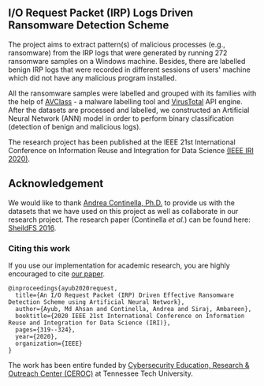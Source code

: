 ## I/O Request Packet (IRP) Logs Driven Ransomware Detection Scheme

The project aims to extract pattern(s) of malicious processes (e.g., ransomware) from the IRP logs that were generated by running 272 ransomware samples on a Windows machine. Besides, there are labelled benign IRP logs that were recorded in different sessions of users' machine which did not have any malicious program installed.

All the ransomware samples were labelled and grouped with its families with the help of [AVClass](https://github.com/malicialab/avclass) - a malware labelling tool and [VirusTotal](https://developers.virustotal.com/reference) API engine. After the datasets are processed and labelled, we constructed an Artificial Neural Network (ANN) model in order to perform binary classification (detection of benign and malicious logs).

The research project has been published at the IEEE 21st International Conference on Information Reuse and Integration for Data Science [(IEEE IRI 2020)](https://homepages.uc.edu/~niunn/IRI20/).


## Acknowledgement

We would like to thank [Andrea Continella, Ph.D.](https://conand.me/) to provide us with the datasets that we have used on this project as well as collaborate in our research project. The research paper (Continella _et al._) can be found here: [SheildFS 2016](https://dl.acm.org/doi/pdf/10.1145/2991079.2991110).


### Citing this work
If you use our implementation for academic research, you are highly encouraged to cite [our paper](https://ieeexplore.ieee.org/document/9191509).

```
@inproceedings{ayub2020request,
  title={An I/O Request Packet (IRP) Driven Effective Ransomware Detection Scheme using Artificial Neural Network},
  author={Ayub, Md Ahsan and Continella, Andrea and Siraj, Ambareen},
  booktitle={2020 IEEE 21st International Conference on Information Reuse and Integration for Data Science (IRI)},
  pages={319--324},
  year={2020},
  organization={IEEE}
}
```

The work has been entire funded by [Cybersecurity Education, Research & Outreach Center (CEROC)](https://www.tntech.edu/ceroc/) at Tennessee Tech University.
